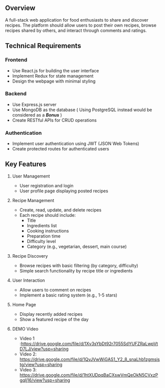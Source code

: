 ## Overview
A full-stack web application for food enthusiasts to share and discover recipes. The platform should allow users to post their own recipes, browse recipes shared by others, and interact through comments and ratings.

## Technical Requirements

### Frontend
- Use React.js for building the user interface
- Implement Redux for state management
- Design the webpage with minimal styling

### Backend
- Use Express.js server
- Use MongoDB as the database ( Using PostgreSQL instead would be considered as a ***Bonus*** )
- Create RESTful APIs for CRUD operations

### Authentication
- Implement user authentication using JWT (JSON Web Tokens)
- Create protected routes for authenticated users

## Key Features

1. User Management
   - User registration and login
   - User profile page displaying posted recipes

2. Recipe Management
   - Create, read, update, and delete recipes
   - Each recipe should include:
     - Title
     - Ingredients list
     - Cooking instructions
     - Preparation time
     - Difficulty level
     - Category (e.g., vegetarian, dessert, main course)

3. Recipe Discovery
   - Browse recipes with basic filtering (by category, difficulty)
   - Simple search functionality by recipe title or ingredients

4. User Interaction
   - Allow users to comment on recipes
   - Implement a basic rating system (e.g., 1-5 stars)

5. Home Page
   - Display recently added recipes
   - Show a featured recipe of the day
  
6. DEMO Video
   - Video 1 :https://drive.google.com/file/d/1Xv3sYbDt92r7055SdYUFZRaLwpVtD7LJ/view?usp=sharing 
   - Video 2: https://drive.google.com/file/d/1QvJVwWiGAS1_Y2_8_snaLhb1zgmsistg/view?usp=sharing
   - Video 3: https://drive.google.com/file/d/1htXUDpqBaCXswVmQeOkN5CVxzPgqlj16/view?usp=sharing  
